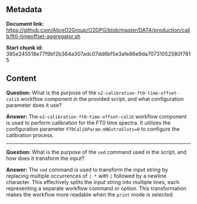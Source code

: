 ## Metadata

**Document link:** https://github.com/AliceO2Group/O2DPG/blob/master/DATA/production/calib/ft0-timeoffset-aggregator.sh

**Start chunk id:** 385e245518e77f9bf2b364a307adc07dd6bf5e3afe86e9da70731052580f7815

## Content

**Question:** What is the purpose of the `o2-calibration-ft0-time-offset-calib` workflow component in the provided script, and what configuration parameter does it use?

**Answer:** The `o2-calibration-ft0-time-offset-calib` workflow component is used to perform calibration for the FT0 time spectra. It utilizes the configuration parameter `FT0CalibParam.mNExtraSlots=0` to configure the calibration process.

---

**Question:** What is the purpose of the `sed` command used in the script, and how does it transform the input?

**Answer:** The `sed` command is used to transform the input string by replacing multiple occurrences of `| *` with `|` followed by a newline character. This effectively splits the input string into multiple lines, each representing a separate workflow command or option. This transformation makes the workflow more readable when the `print` mode is selected.